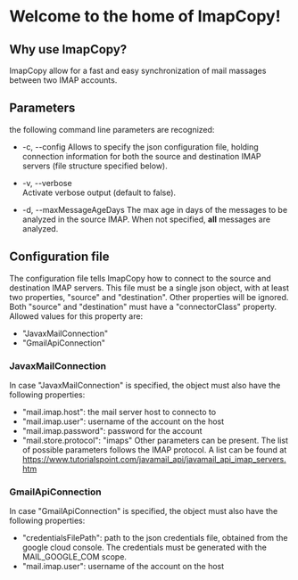 # Welcome to the home of ImapCopy!

## Why use ImapCopy?

ImapCopy allow for a fast and easy synchronization of mail massages between two IMAP accounts.



## Parameters

the following command line parameters are recognized:

*  -c, --config <filename>
Allows to specify the json configuration file, holding connection information for both the source and destination IMAP servers (file structure specified below).  

*  -v, --verbose  
Activate verbose output (default to false).  

*  -d, --maxMessageAgeDays <int>
The max age in days of the messages to be analyzed in the source IMAP. When not specified, **all** messages are analyzed.  



## Configuration file
The configuration file tells ImapCopy how to connect to the source and destination IMAP servers. 
This file must be a single json object, with at least two properties, "source" and "destination". Other properties will be ignored.
Both "source" and "destination" must have a "connectorClass" property. Allowed values for this property are:  
*  "JavaxMailConnection"
*  "GmailApiConnection"

### JavaxMailConnection
In case "JavaxMailConnection" is specified, the object must also have the following properties:  
*  "mail.imap.host": the mail server host to connecto to 
*  "mail.imap.user": username of the account on the host
*  "mail.imap.password": password for the account
*  "mail.store.protocol": "imaps"
Other parameters can be present. The list of possible parameters follows the IMAP protocol. A list can be found at https://www.tutorialspoint.com/javamail_api/javamail_api_imap_servers.htm

### GmailApiConnection
In case "GmailApiConnection" is specified, the object must also have the following properties:
*  "credentialsFilePath": path to the json credentials file, obtained from the google cloud console. The credentials must be generated with the MAIL_GOOGLE_COM scope.
*  "mail.imap.user": username of the account on the host






